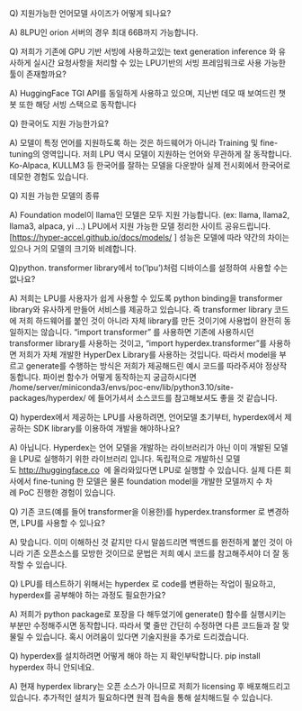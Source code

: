 
Q) 지원가능한 언어모델 사이즈가 어떻게 되나요?

A) 8LPU인 orion 서버의 경우 최대 66B까지 가능합니다. 

Q) 저희가 기존에 GPU 기반 서빙에 사용하고있는 text generation inference 와 유사하게 실시간 요청사항을 처리할 수 있는 LPU기반의 서빙 프레임워크로 사용 가능한 툴이 존재할까요?

A) HuggingFace TGI API를 동일하게 사용하고 있으며, 지난번 데모 때 보여드린 챗봇 또한 해당 서빙 스택으로 동작합니다

Q) 한국어도 지원 가능한가요?

A) 모델이 특정 언어를 지원하도록 하는 것은 하드웨어가 아니라 Training 및 fine-tuning의 영역입니다. 저희 LPU 역시 모델이 지원하는 언어와 무관하게 잘 동작합니다. Ko-Alpaca, KULLM3 등 한국어를 잘하는 모델을 다운받아 실제 전시회에서 한국어로 데모한 경험도 있습니다.

Q) 지원 가능한 모델의 종류

A) Foundation model이 llama인 모델은 모두 지원 가능합니다. (ex: llama, llama2, llama3, alpaca, yi …) LPU에서 지원 가능한 모델 정리한 사이트 공유드립니다. [https://hyper-accel.github.io/docs/models/ ] 성능은 모델에 따라 약간의 차이는 있으나 거의 모델의 크기와 비례합니다.

Q)python. transformer library에서 to(’lpu’)처럼 디바이스를 설정하여 사용할 수는 없나요?

A) 저희는 LPU를 사용자가 쉽게 사용할 수 있도록 python binding을 transformer library와 유사하게 만들어 서비스를 제공하고 있습니다. 즉 transformer library 코드에 저희 하드웨어를 붙인 것이 아니라 자체 library를 만든 것이기에 사용법이 완전히 동일하지는 않습니다. “import transformer” 를 사용하면 기존에 사용하시던 transformer library를 사용하는 것이고, “import hyperdex.transformer”를 사용하면 저희가 자체 개발한 HyperDex Library를 사용하는 것입니다. 따라서 model을 부르고 generate를 수행하는 방식은 저희가 제공해드린 예시 코드를 따라주셔야 정상작동합니다. 파이썬 함수가 어떻게 동작하는지 궁금하시다면 /home/server/miniconda3/envs/poc-env/lib/python3.10/site-packages/hyperdex/ 에 들어가셔서 소스코드를 참고해보셔도 좋을 것 같습니다.

Q) hyperdex에서 제공하는 LPU를 사용하려면, 언어모델 초기부터, hyperdex에서 제공하는 SDK library를 이용하여 개발을 해야하나요?

A) 아닙니다. Hyperdex는 언어 모델을 개발하는 라이브러리가 아닌 이미 개발된 모델을 LPU로 실행하기 위한 라이브러리 입니다. 독립적으로 개발하신 모델도 http://huggingface.co  에 올라와있다면 LPU로 실행할 수 있습니다. 실제 다른 회사에서 fine-tuning 한 모델은 물론 foundation model을 개발한 모델까지 수 차례 PoC 진행한 경험이 있습니다.

Q) 기존 코드(예를 들어 transformer을 이용한)를 hyperdex.transformer 로 변경하면, LPU를 사용할 수 있나요?

A) 맞습니다. 이미 이해하신 것 같지만 다시 말씀드리면 백엔드를 완전하게 붙인 것이 아니라 기존 오픈소스를 모방한 것이므로 문법은 저희 예시 코드를 참고해주셔야 더 잘 동작할 수 있습니다.

Q) LPU를 테스트하기 위해서는 hyperdex 로 code를 변환하는 작업이 필요하고, hyperdex를 공부해야 하는 과정도 필요한가요?

A) 저희가 python package로 포장을 다 해두었기에 generate() 함수를 실행시키는 부분만 수정해주시면 동작합니다. 따라서 몇 줄만 간단히 수정하면 다른 코드들과 잘 맞물릴 수 있습니다. 혹시 어려움이 있다면 기술지원을 추가로 드리겠습니다.

Q) hyperdex를 설치하려면 어떻게 해야 하는 지 확인부탁합니다. pip install hyperdex 하니 안되네요.

A) 현재 hyperdex library는 오픈 소스가 아니므로 저희가 licensing 후 배포해드리고 있습니다. 추가적인 설치가 필요하다면 원격 접속을 통해 설치해드릴 수 있습니다.

